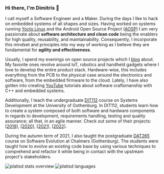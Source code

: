 ### Hi there, I'm Dimitris 👋

I call myself a Software Engineer and a Maker. During the days I like to hack on embedded systems of all shapes and sizes.
Having worked on systems running [Yocto Linux](https://www.yoctoproject.org/) and the Android Open Source Project ([AOSP](https://source.android.com/))
I am very passionate about **software architecture and clean code** being the enablers for high quality, reusability, and maintainability.
Consequently, I incorporate this mindset and principles into my way of working as I believe they are fundamental for **agility and effectiveness**.

Usually, I spend my evenings on open source projects which I [blog](https://platis.solutions/blog/) about.
My favorite ones revolve around IoT, robotics and handheld gadgets where I love to develop the entire product stack.
Hardware-wise, this includes everything from the PCB to the physical case around the electronics and software, from the embedded firmware to the cloud.
Lately, I have also gotten into creating [YouTube](https://www.youtube.com/c/PlatisSolutionsOpenSource) tutorials about software craftsmanship with C++ and embedded systems.

Additionally, I teach the undergraduate [DIT112](https://canvas.gu.se/courses/30372/assignments/syllabus) course on Systems Development at the University of Gothenburg.
In DIT112, students learn how to create a system composed of both software and hardware components in regards to development, requirements handling, testing and quality assurance; all that, in an agile manner. Check out some of their projects: [[2019](https://www.youtube.com/playlist?list=PLxwAhdZUbSph38__jMbrT-IjU4i3ZnMap)], [[2020](https://www.youtube.com/playlist?list=PLxwAhdZUbSpjCxWXejYPHFcKxBt-43dUq)], [[2021](https://www.youtube.com/watch?v=U5SjewAVq1w&list=PLxwAhdZUbSph5BRXXh0Mt37lpD-ZY5uzx&index=1)], [[2022](https://www.youtube.com/watch?v=snG1YhIBNhA&list=PLxwAhdZUbSpgVqUwkZQCy-oRINtBnYTZy)].

During the autumn term of 2021, I also taught the postgraduate [DAT265](https://chalmers.instructure.com/courses/15341/assignments/syllabus) course on Software Evolution at Chalmers (Gothenburg). The students were taught how to evolve an existing code base by using various techniques to comprehend and refactor it while being in contact with the upstream project's stakeholders.

![platisd stats overview](https://github-readme-stats.vercel.app/api?username=platisd&count_private=true&show_icons=true)
![platisd languages](https://github-readme-stats.vercel.app/api/top-langs/?username=platisd&layout=compact&hide=eagle)
